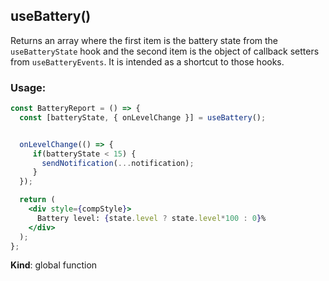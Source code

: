 <a name="useBattery"></a>

## useBattery()
Returns an array where the first item is the battery state from the `useBatteryState` hook and the second
item is the object of callback setters from `useBatteryEvents`.
It is intended as a shortcut to those hooks.

### Usage:

```jsx harmony
const BatteryReport = () => {
  const [batteryState, { onLevelChange }] = useBattery();


  onLevelChange(() => {
     if(batteryState < 15) {
       sendNotification(...notification);
     }
  });

  return (
    <div style={compStyle}>
      Battery level: {state.level ? state.level*100 : 0}%
    </div>
  );
};
```

**Kind**: global function  
